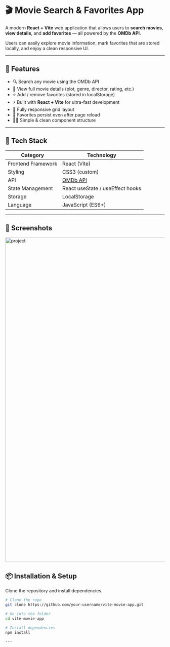 # 🎬 Movie Search & Favorites App

A modern **React + Vite** web application that allows users to **search movies**, **view details**, and **add favorites** — all powered by the **OMDb API**.

Users can easily explore movie information, mark favorites that are stored locally, and enjoy a clean responsive UI.

---

## 🚀 Features

- 🔍 Search any movie using the OMDb API  
- 🧾 View full movie details (plot, genre, director, rating, etc.)  
- ⭐ Add / remove favorites (stored in localStorage)  
- ⚡ Built with **React + Vite** for ultra-fast development  
- 📱 Fully responsive grid layout  
- 💾 Favorites persist even after page reload  
- 🧑‍💻 Simple & clean component structure  

---

## 🧠 Tech Stack

| Category | Technology |
|-----------|-------------|
| Frontend Framework | React (Vite) |
| Styling | CSS3 (custom) |
| API | [OMDb API](https://www.omdbapi.com/) |
| State Management | React useState / useEffect hooks |
| Storage | LocalStorage |
| Language | JavaScript (ES6+) |

---

## 📸 Screenshots

<img width="1917" height="1026" alt="project" src="https://github.com/user-attachments/assets/9bda3aff-1c62-48fc-b2e4-ab7b9018969f" />


## 📦 Installation & Setup

Clone the repository and install dependencies.

```bash
# Clone the repo
git clone https://github.com/your-username/vite-movie-app.git

# Go into the folder
cd vite-movie-app

# Install dependencies
npm install

---


